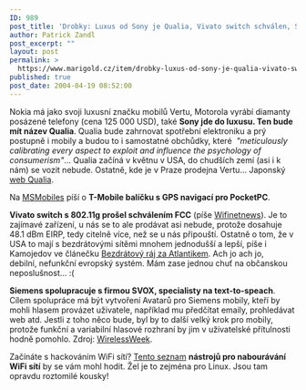 ```yaml
---
ID: 989
post_title: 'Drobky: Luxus od Sony je Qualia, Vivato switch schválen, Siemens dělá na hlasovém avataru pro mobily, seznam nástrojů pro WiFi hacking'
author: Patrick Zandl
post_excerpt: ""
layout: post
permalink: >
  https://www.marigold.cz/item/drobky-luxus-od-sony-je-qualia-vivato-switch-schvalen-siemens-dela-na-hlasovem-avataru-pro-mobily-seznam-nastroju-pro-wifi-hacking
published: true
post_date: 2004-04-19 08:52:00
---
```

<P>Nokia má jako svoji luxusní značku mobilů Vertu, Motorola vyrábí diamanty posázené telefony (cena 125 000 USD), také <STRONG>Sony jde do luxusu. Ten bude mít název Qualia</STRONG>. Qualia bude zahrnovat spotřební elektroniku a prý postupně i mobily a budou to i samostatné obchůdky, které&#160; <EM>"meticulously calibrating every aspect to exploit and influence the psychology of consumerism"</EM>... Qualia začíná v květnu v USA, do chudších zemí (asi i k nám) se vozit nebude. Ostatně, kde je v Praze prodejna Vertu... Japonský <A href="http://www.sony.jp/products/Consumer/QUALIA/jp/main/main.html" target=_blank>web Qualia</A>.</P>
<P>Na <A href="http://msmobiles.com/news.php/2454.html" target=_blank>MSMobiles</A> píší o <STRONG>T-Mobile balíčku s GPS navigací pro PocketPC</STRONG>. </P>
<P><STRONG>Vivato switch s 802.11g prošel schválením FCC</STRONG> (píše <A href="http://wifinetnews.com/archives/003227.html" target=_blank>Wifinetnews</A>). Je to zajímavé zařízení, u nás se to ale prodávat asi nebude, protože dosahuje 48.1 dBm EIRP, tedy citelně více, než se u nás připouští. Ostatně o tom, že v USA to mají s bezdrátovými sítěmi mnohem jednodušší a lepší, píše i Kamojedov ve článečku <A href="http://vucako.bloguje.cz/36683_item.php" target=_blank>Bezdrátový ráj za Atlantikem</A>. Ach jo ach jo, debilní,&#160;nefunkční evropský&#160;systém. Mám zase jednou chuť na občanskou neposlušnost... :(</P>
<P><STRONG>Siemens spolupracuje s firmou SVOX, specialisty na text-to-speach</STRONG>. Cílem spolupráce má být vytvoření Avatarů pro Siemens mobily, kteří by mohli hlasem provázet uživatele, například mu předčítat emaily, prohledávat web atd. Jestli z toho něco bude, byl by to další velký krok pro mobily, protože funkční a variabilní hlasové rozhraní by jim v uživatelské přítulnosti hodně pomohlo. Zdroj: <A href="http://www.wirelessweek.com/index.asp?layout=document&amp;doc_id=132609&amp;verticalID=34&amp;vertical=Business+and+Finance&amp;industry=" target=_blank>WirelessWeek</A>.</P>
<P>Začínáte s hackováním WiFi sítí? <A href="http://www.wi-foo.com/index-3.html" target=_blank>Tento seznam</A> <STRONG>nástrojů pro nabourávání WiFi sítí</STRONG> by se vám mohl hodit. Žel je to zejména pro Linux. Jsou tam opravdu roztomilé kousky!</P>
